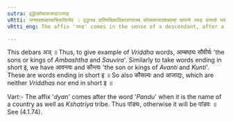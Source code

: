 ```yaml
---
sutra: वृद्धेत्कोसलाजादाञ्ञ्यङ्
vRtti: जनपदशब्दात्क्षत्त्रियादित्येव । वृद्धाच्च प्रातिपदिकादिकारान्ताच्च कोसलाजादशब्दायां चापत्ये ञ्यङ् प्रत्ययो भवति ॥
vRtti_eng: The affix 'ञ्यङ्' comes in the sense of a descendant, after a word having a _Vriddhi_ in the first syllable, and after a word ending in short इ, and after the words '_Kosala_' and '_Ajada_', when they are the names of countries and _Kshatriyas_.

---
```

This debars अञ् ॥ Thus, to give example of _Vriddha_ words, आम्बष्ठ्यः सौवीर्यः 'the sons or kings of _Ambashtha_ and _Sauvira_'. Similarly to take words ending in short इ, we have आवन्त्यः and कौन्त्यः 'the son or kings of _Avanti_ and _Kunti_'. These are words ending in short इ ॥ So also कौसल्यः and आजाद्यः, which are neither _Vriddhas_ nor end in short इ ॥

Vart:- The affix '_dyan_' comes after the word '_Pandu_' when it is the name of a country as well as  _Kshatriya_ tribe. Thus पांड्यः, otherwise it will be पांडवः ॥ See (4.1.74).